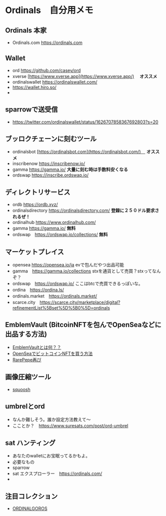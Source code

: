 # Ordinals　自分用メモ　　

## Ordinals 本家
- Ordinals.com https://ordinals.com

## Wallet
- ord https://github.com/casey/ord
- xverse [https://www.xverse.app](https://www.xverse.app/) 　**オススメ**
- ordinalswallet https://ordinalswallet.com/
- https://wallet.hiro.so/
- 

## sparrowで送受信
- https://twitter.com/ordinalswallet/status/1626707858367692803?s=20

## ブッロクチェーンに刻むツール
- ordinalsbot [https://ordinalsbot.com](https://ordinalsbot.com/)　 **オススメ**　
- inscribenow https://inscribenow.io/
- gamma https://gamma.io/ **大量に刻む時は手数料安くなる**
- ordswap https://inscribe.ordswap.io/

## ディレクトリサービス
- ordb https://ordb.xyz/
- ordinalsdirectory https://ordinalsdirectory.com/ **登録に２５０ドル要求されるぜ！**
- ordinalhub https://www.ordinalhub.com/
- gamma https://gamma.io/ **無料**
- ordswap　https://ordswap.io/collections/ **無料**
 
## マーケットプレイス
- opensea https://opensea.io/ja evで包んだやつ出品可能
- gamma　https://gamma.io/collections stxを通貨として売買？stxってなんぞ？
- ordswap　https://ordswap.io/ ここはbtcで売買できるっぽいな。
- ordina　https://ordina.ls/
- ordinals.market　https://ordinals.market/
- scarce.city　https://scarce.city/marketplace/digital?refinementList%5Bset%5D%5B0%5D=ordinals

## EmblemVault (BitcoinNFTを包んでOpenSeaなどに出品する方法)
- [EmblemVaultとは何？？](https://ameblo.jp/cryptoman/entry-12657978379.html)
- [OpenSeaでビットコインNFTを買う方法](https://note.com/goroishihata/n/ne8c33b4d504e)
- [RarePepe再び](https://spotlight.soy/detail?article_id=d27523ft1)

## 画像圧縮ツール
- [squoosh](https://squoosh.app)

## umbrelとord
- なんか難しそう。誰か設定方法教えて〜
- こことか？　https://www.suresats.com/post/ord-umbrel

## sat ハンティング
- あなたのwalletにお宝眠ってるかもよ。
- 必要なもの
- sparrow
- sat エクスプローラー　https://ordinals.com/
- 


## 注目コレクション
- [ORDINALGOROS](https://ordinalsdirectory.com/ordinalgoros/)
